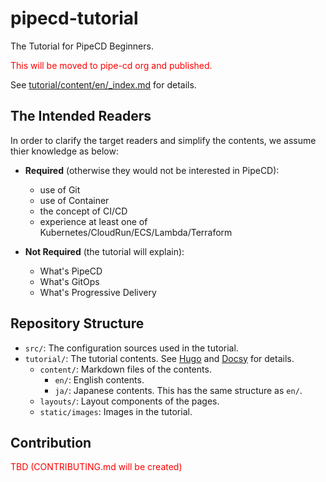 # pipecd-tutorial
The Tutorial for PipeCD Beginners.

<span style='color:red'>This will be moved to pipe-cd org and published.</span>

See [tutorial/content/en/_index.md](tutorial/content/en/_index.md) for details.

## The Intended Readers

In order to clarify the target readers and simplify the contents, we assume thier knowledge as below:

- **Required** (otherwise they would not be interested in PipeCD):
  - use of Git
  - use of Container
  - the concept of CI/CD
  - experience at least one of Kubernetes/CloudRun/ECS/Lambda/Terraform


- **Not Required** (the tutorial will explain):

  - What's PipeCD
  - What's GitOps
  - What's Progressive Delivery



## Repository Structure

- `src/`: The configuration sources used in the tutorial.
- `tutorial/`: The tutorial contents. See [Hugo](https://gohugo.io/) and [Docsy](https://www.docsy.dev/) for details.
  - `content/`: Markdown files of the contents.
    - `en/`: English contents.
    - `ja/`: Japanese contents. This has the same structure as `en/`.
  - `layouts/`: Layout components of the pages.
  - `static/images`: Images in the tutorial.
  
## Contribution

<span style='color:red'>TBD (CONTRIBUTING.md will be created)</span>

